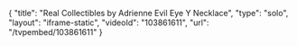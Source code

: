 {
    "title": "Real Collectibles by Adrienne Evil Eye Y Necklace",
    "type": "solo",
    "layout": "iframe-static",
    "videoId": "103861611",
    "url": "\/tvpembed\/103861611"
}